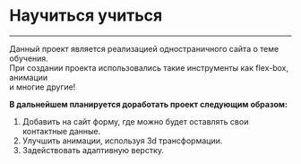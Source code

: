 # Научиться учиться  
-------------------
Данный проект является реализацией одностраничного сайта о теме обучения.  
При создании проекта использовались такие инструменты как flex-box, анимации  
и многие другие!  
  
**В дальнейшем планируется доработать проект следующим образом:**  
1. Добавить на сайт форму, где можно будет оставлять свои контактные данные.
2. Улучшить анимации, используя 3d трансформации.
3. Задействовать адаптивную верстку. 
